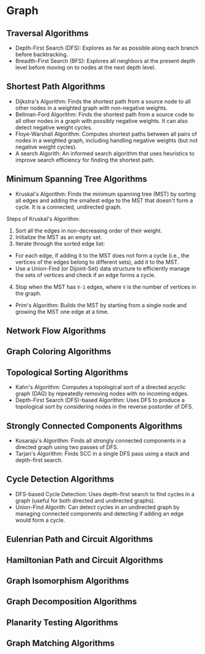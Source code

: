 # Graph

## Traversal Algorithms
- Depth-First Search (DFS): Explores as far as possible along each branch before backtracking.
- Breadth-First Search (BFS): Explores all neighbors at the present depth level before moving on to nodes at the next depth level.
## Shortest Path Algorithms
- Dijkstra's Algorithm: Finds the shortest path from a source node to all other nodes in a weighted graph with non-negative weights.
- Bellman-Ford Algorithm: Finds the shortest path from a source code to all other nodes in a graph with possibly negative weights. It can also detect negative weight cycles.
- Floye-Warshall Algorithm: Computes shortest paths between all pairs of nodes in a weighted graph, including handling negative weights (but not negative weight cycles).
- A search Algorith: An informed search algorithm that uses heuristics to improve search efficiency for finding the shortest path.
## Minimum Spanning Tree Algorithms
- Kruskal's Algorithm: Finds the minimum spanning tree (MST) by sorting all edges and adding the smallest edge to the MST that doesn't form a cycle. It is a connected, undirected graph.

Steps of Kruskal's Algorithm:
1. Sort all the edges in non-decreasing order of their weight.
2. Initialize the MST as an empty set.
3. Iterate through the sorted edge list:
- For each edge, if adding it to the MST does not form a cycle (i.e., the vertices of the edges belong to different sets), add it to the MST.
- Use a Union-Find (or Dijoint-Set) data structure to efficiently manage the sets of vertices and check if an edge forms a cycle.
4. Stop when the MST has `V-1` edges, where `V` is the number of vertices in the graph.

- Prim's Algorithm: Builds the MST by starting from a single node and growing the MST one edge at a time.
## Network Flow Algorithms
## Graph Coloring Algorithms
## Topological Sorting Algorithms
- Kahn's Algorithm: Computes a topological sort of a directed acyclic graph (DAG) by repeatedly removing nodes with no incoming edges.
- Depth-First Search (DFS)-based Algorithm: Uses DFS to produce a topological sort by considering nodes in the reverse postorder of DFS.
## Strongly Connected Components Algorithms
- Kosaraju's Algorithm: Finds all strongly connected components in a directed graph using two passes of DFS.
- Tarjan's Algorithm: Finds SCC in a single DFS pass using a stack and depth-first search.
## Cycle Detection Algorithms
- DFS-based Cycle Detection: Uses depth-first search to find cycles in a graph (useful for both directed and undirected graphs).
- Union-Find Algorith: Can detect cycles in an undirected graph by managing connected components and detecting if adding an edge would form a cycle.
## Eulenrian Path and Circuit Algorithms
## Hamiltonian Path and Circuit Algorithms
## Graph Isomorphism Algorithms
## Graph Decomposition Algorithms
## Planarity Testing Algorithms
## Graph Matching Algorithms